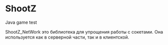 # ShootZ

Java game test

ShootZ_NetWork это библиотека для упрощения работы с сокетами. Она используется как в серверной части, так и в клиентской.